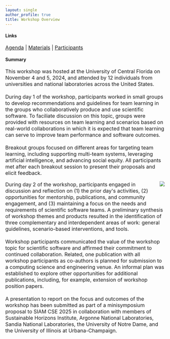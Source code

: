 ```yaml
---
layout: single
author_profile: true
title: Workshop Overview
---
```

#### Links
<p style="font-size: 16px;">
<a href="{{ '/agenda' | prepend: site.baseurl }}">Agenda</a> |
<a href="{{ '/materials' | prepend: site.baseurl }}">Materials</a> |
<a href="{{ '/participants' | prepend: site.baseurl }}">Participants</a>
</p>

#### Summary
<p style="font-size: 16px;">
This workshop was hosted at the University of Central Florida on November 4 and 5, 2024, and attended by 12 individuals from universities and national laboratories across the United States. 
<br><br>
During day 1 of the workshop, participants worked in small groups to develop recommendations and guidelines for team learning in the groups who collaboratively produce and use scientific software. 
To faciliate discussion on this topic, groups were provided with resources on team learning and scenarios based on real-world collaborations in which it is expected that team learning can serve to improve team performance and software outcomes. 
<br><br>
Breakout groups focused on different areas for targeting team learning, including supporting multi-team systems, leveraging artificial intelligence, and advancing social equity.
All participants met after each breakout session to present their proposals and elicit feedback.
</p>
<img src="{{ '/assets/images/workshopareasofwork.png' | prepend: site.baseurl }}" class = "rounded-corners" align="right"> 
<p></p>
<p style="font-size: 16px;">
During day 2 of the workshop, participants engaged in discussion and reflection on (1) the prior day's activities, (2) opportunities for mentorship, publications, and community engagement, and (3) maintaining a focus on the needs and requirements of scientific software teams. 
A preliminary synthesis of workshop themes and products resulted in the identification of three complementary and interdependent areas of work: general guidelines, scenario-based interventions, and tools. 
<br><br>
Workshop participants communicated the value of the workshop topic for scientific software and affirmed their commitment to continued collaboration.
Related, one publication with all workshop participants as co-authors is planned for submission to a computing science and engineering venue. 
An informal plan was established to explore other opportunities for additional publications, including, for example, extension of workshop position papers. 
<br><br>
A presentation to report on the focus and outcomes of the workshop has been submitted as part of a minisymposium proposal to SIAM CSE 2025 in collaboration with members of Sustainable Horizons Institute, Argonne National Laboratories, Sandia National Laboratories, the University of Notre Dame, and the University of Illinois at Urbana-Champaign. 
</p>

<html>
  <style>
  .container {
    align-items: center;
    justify-content: center;
  }
  
  img {
    max-width: 45%;
    max-height:45%;
    
    margin: 5px 18px;
    float: right;
  }
  
  .text {

    float: left;
  }
  </style>
</html>

